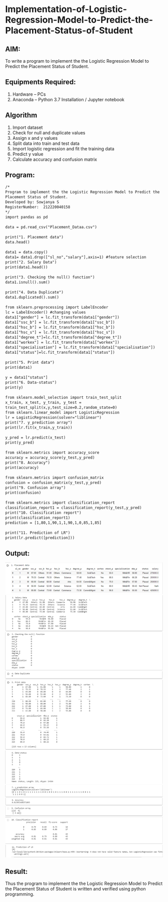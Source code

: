 # Implementation-of-Logistic-Regression-Model-to-Predict-the-Placement-Status-of-Student

## AIM:
To write a program to implement the the Logistic Regression Model to Predict the Placement Status of Student.

## Equipments Required:
1. Hardware – PCs
2. Anaconda – Python 3.7 Installation / Jupyter notebook

## Algorithm
1. Import dataset
2. Check for null and duplicate values
3. Assign x and y values
4. Split data into train and test data
5. Import logistic regression and fit the training data
6. Predict y value
7. Calculate accuracy and confusion matrix

## Program:
```
/*
Program to implement the the Logistic Regression Model to Predict the Placement Status of Student.
Developed by: Sowjanya S
RegisterNumber:  212220040158
*/
import pandas as pd

data = pd.read_csv("Placement_Dataa.csv")

print("1. Placement data")
data.head()

data1 = data.copy()
data1= data1.drop(["sl_no","salary"],axis=1) #feature selection
print("2. Salary Data")
print(data1.head())

print("3. Checking the null() function")
data1.isnull().sum()

print("4. Data Duplicate")
data1.duplicated().sum()

from sklearn.preprocessing import LabelEncoder
lc = LabelEncoder() #changing values
data1["gender"] = lc.fit_transform(data1["gender"])
data1["ssc_b"] = lc.fit_transform(data1["ssc_b"])
data1["hsc_b"] = lc.fit_transform(data1["hsc_b"])
data1["hsc_s"] = lc.fit_transform(data1["hsc_s"])
data1["degree_t"]=lc.fit_transform(data["degree_t"])
data1["workex"] = lc.fit_transform(data1["workex"])
data1["specialisation"] = lc.fit_transform(data1["specialisation"])
data1["status"]=lc.fit_transform(data1["status"])

print("5. Print data")
print(data1)

y = data1["status"]
print("6. Data-status")
print(y)

from sklearn.model_selection import train_test_split
x_train, x_test, y_train, y_test = train_test_split(x,y,test_size=0.2,random_state=0)
from sklearn.linear_model import LogisticRegression
lr = LogisticRegression(solver="liblinear")
print("7. y_prediction array")
print(lr.fit(x_train,y_train))

y_pred = lr.predict(x_test)
print(y_pred)

from sklearn.metrics import accuracy_score
accuracy = accuracy_score(y_test,y_pred)
print("8. Accuracy")
print(accuracy)

from sklearn.metrics import confusion_matrix
confusion = confusion_matrix(y_test,y_pred)
print("9. Confusion array")
print(confusion)

from sklearn.metrics import classification_report
classification_report1 = classification_report(y_test,y_pred)
print("10. Classification report")
print(classification_report1)
prediction = [1,80,1,90,1,1,90,1,0,85,1,85]

print("11. Prediction of LR")
print(lr.predict([prediction]))

```

## Output:
![the Logistic Regression Model to Predict the Placement Status of Student](output1.png)
![the Logistic Regression Model to Predict the Placement Status of Student](output2.png)
![the Logistic Regression Model to Predict the Placement Status of Student](output3.png)
![the Logistic Regression Model to Predict the Placement Status of Student](output4.png)
![the Logistic Regression Model to Predict the Placement Status of Student](output5.png)
![the Logistic Regression Model to Predict the Placement Status of Student](output6.png)
![the Logistic Regression Model to Predict the Placement Status of Student](output7.png)
![the Logistic Regression Model to Predict the Placement Status of Student](output8.png)
![the Logistic Regression Model to Predict the Placement Status of Student](output9.png)
![the Logistic Regression Model to Predict the Placement Status of Student](output10.png)
![the Logistic Regression Model to Predict the Placement Status of Student](output11.png)


## Result:
Thus the program to implement the the Logistic Regression Model to Predict the Placement Status of Student is written and verified using python programming.
